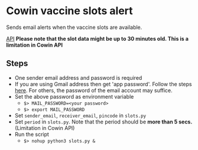 # Cowin vaccine slots alert

Sends email alerts when the vaccine slots are available.

[API](https://apisetu.gov.in/public/marketplace/api/cowin/)
**Please note that the slot data might be up to 30 minutes old. This is a limitation in Cowin API**

## Steps

- One sender email address and password is required
- If you are using Gmail address then get 'app password'. Follow the steps [here](https://support.google.com/accounts/answer/185833?hl=en). For others, the password of the email account may suffice.
- Set the above password as environment variable
  - `$> MAIL_PASSWORD=<your password>`
  - `$> export MAIL_PASSWORD`
- Set `sender_email`, `receiver_email`, `pincode` in `slots.py`
- Set `period` in `slots.py`. Note that the period should be **more than 5 secs.** (Limitation in Cowin API)
- Run the script
  - `$> nohup python3 slots.py &`

